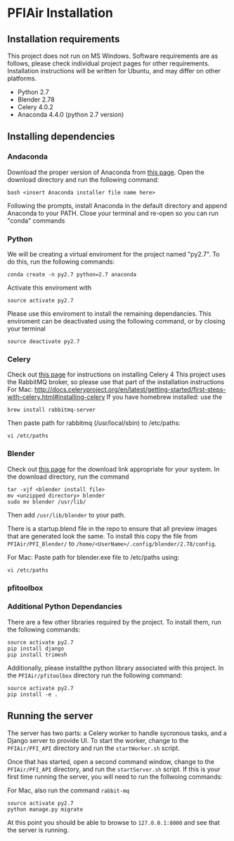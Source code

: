 # PFIAir Installation

## Installation requirements
This project does not run on MS Windows. Software requirements are as follows, please check individual project pages for other requirements.
Installation instructions will be written for Ubuntu, and may differ on other platforms.

- Python 2.7
- Blender 2.78
- Celery 4.0.2
- Anaconda 4.4.0 (python 2.7 version)

## Installing dependencies
### Andaconda
Download the proper version of Anaconda from [this page](https://www.continuum.io/downloads). Open the download directory and run the following command:

```
bash <insert Anaconda installer file name here>
```

Following the prompts, install Anaconda in the default directory and append Anaconda to your PATH. Close your terminal and re-open so you can run "conda" commands

### Python
We will be creating a virtual enviroment for the project named "py2.7". To do this, run the following commands:

```
conda create -n py2.7 python=2.7 anaconda
```

Activate this enviroment with

```
source activate py2.7
```

Please use this enviroment to install the remaining dependancies. This enviroment can be deactivated using the following command, or by closing your terminal

```
source deactivate py2.7
```

### Celery

Check out [this page](http://docs.celeryproject.org/en/latest/getting-started/first-steps-with-celery.html#installing-celery) for instructions on installing Celery 4
This project uses the RabbitMQ broker, so please use that part of the installation instructions
For Mac: http://docs.celeryproject.org/en/latest/getting-started/first-steps-with-celery.html#installing-celery
If you have homebrew installed: use the 
```
brew install rabbitmq-server
```
Then paste path for rabbitmq (/usr/local/sbin) to /etc/paths:
```
vi /etc/paths
```

### Blender

Check out [this page](https://www.blender.org/download/) for the download link appropriate for your system.
In the download directory, run the command
```
tar -xjf <blender install file>
mv <unzipped directory> blender
sudo mv blender /usr/lib/
```

Then add `/usr/lib/blender` to your path.

There is a startup.blend file in the repo to ensure that all preview images that are generated look the same. To install this copy the file from `PFIAir/PFI_Blender/` to `/home/<UserName>/.config/blender/2.78/config`.

For Mac: Paste path for blender.exe file to /etc/paths using:
```
vi /etc/paths
```


### pfitoolbox

### Additional Python Dependancies

There are a few other libraries required by the project. To install them, run the following commands:
```
source activate py2.7
pip install django
pip install trimesh
```

Additionally, please installthe python library associated with this project. In the `PFIAir/pfitoolbox` directory run the following command:

```
source activate py2.7
pip install -e .
```

## Running the server
The server has two parts: a Celery worker to handle sycronous tasks, and a Django server to provide UI. To start the worker, change to the `PFIAir/PFI_API` directory and run the `startWorker.sh` script.

Once that has started, open a second command window, change to the `PFIAir/PFI_API` directory, and run the `startServer.sh` script. If this is your first time running the server, you will need to run the follwoing commands:

For Mac, also run the command `rabbit-mq`


```
source activate py2.7
python manage.py migrate
```

At this point you should be able to browse to `127.0.0.1:8000` and see that the server is running.
